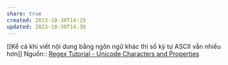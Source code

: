```yaml
---
share: true
created: 2023-10-30T14:29
updated: 2023-10-30T14:30
---
```

[[Kể cả khi viết nội dung bằng ngôn ngữ khác thì số ký tự ASCII vẫn nhiều hơn]]
Nguồn:: [Regex Tutorial - Unicode Characters and Properties](https://www.regular-expressions.info/unicode.html)
